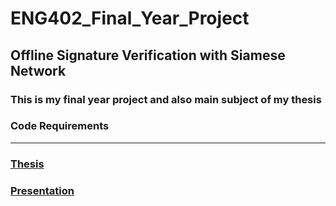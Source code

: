 # ENG402_Final_Year_Project
## Offline Signature Verification with Siamese Network

### This is my final year project and also main subject of my thesis







### Code Requirements 
---------------







### [Thesis](https://github.com/CantOkan/ENG402_Final_Year_Project/files/4841294/CAN.OKAN.TASKIRAN100042773.pdf)

### [Presentation](https://github.com/CantOkan/ENG402_Final_Year_Project/files/4841293/CanOkanTaskiran_2.Sunum.pdf)

